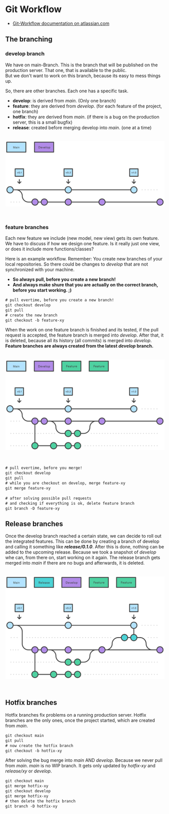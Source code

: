 # Git Workflow

- [Git-Workflow documentation on atlassian.com](https://www.atlassian.com/git/tutorials/comparing-workflows/gitflow-workflow)


## The branching

### develop branch
We have on main-Branch. This is the branch that will be published on the production server. That one, that is available to the public. <br>
But we don't want to work on this branch, because its easy to mess things up. 

So, there are other branches. Each one has a specific task. 

- **develop**: is derived from _main_. (Only one branch) 
- **feature**: they are derived from _develop_. (for each feature of the project, one branch)
- **hotfix**: they are derived from _main_. (if there is a bug on the production server, this is a small bugfix)
- **release**: created before merging develop into _main_. (one at a time)

<img src="./img/main-develop.svg" alt="main and develop branch" width="600px" style="margin: 20px 0 30px 0">


### feature branches 
Each new feature we include (new model, new view) gets its own feature. We have to discuss if how we design one feature. Is it really just one view, or does it include more functions/classes? 

Here is an example workflow. Remember: You create new branches of your local repositories. So there could be changes to _develop_ that are not synchronized with your machine. 
- **So always pull, before you create a new branch!**
- **And always make shure that you are actually on the correct branch, before you start working. ;)**

```console
# pull evertime, before you create a new branch!
git checkout develop
git pull
# create the new branch
git checkout -b feature-xy
```


When the work on one feature branch is finished and its tested, if the pull request is accepted, the feature branch is merged into _develop_. After that, it is deleted, because all its history (all commits) is merged into _develop_. <br>
**Feature branches are always created from the latest _develop_ branch.**

<img src="./img/feature-branches.svg" alt="main and develop branch" width="600px" style="margin: 20px 0 30px 0">

```console
# pull evertime, before you merge! 
git checkout develop
git pull
# while you are checkout on develop, merge feature-xy
git merge feature-xy

# after solving possible pull requests 
# and checking if everything is ok, delete feature branch
git branch -D feature-xy
```

## Release branches

Once the develop branch reached a certain state, we can decide to roll out the integrated features. This can be done by creating a branch of develop and calling it something like ***release/0.1.0***. After this is done, nothing can be added to the upcoming release. Because we took a snapshot of _develop_ whe can, from there on, start working on it again. The release branch gets merged into _main_ if there are no bugs and afterwards, it is deleted. 

<img src="./img/release-branches.svg" alt="main and develop branch" width="600px" style="margin: 20px 0 30px 0">


## Hotfix branches

Hotfix branches fix problems on a running production server. 
Hotfix branches are the only ones, once the project started, which are created from _main_.

```console
git checkout main
git pull
# now create the hotfix branch
git checkout -b hotfix-xy
```

After solving the bug merge into _main_ AND _develop_. Because we never pull from _main_. _main_ is no WIP branch. It gets only updated by _hotfix-xy_ and _release/xy_ or _develop_. 

```console
git checkout main
git merge hotfix-xy
git checkout develop
git merge hotfix-xy
# then delete the hotfix branch
git branch -D hotfix-xy
```